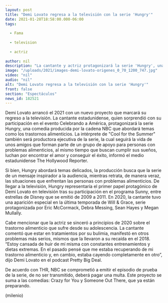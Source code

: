 ```yaml
---
layout: post
title: "Demi Lovato regresa a la televisión con la serie 'Hungry'"
date: 2021-01-28T18:58:00.000-06:00
tags:
  
  - Fama
  
  - television
  
  - actriz
  
author: nil
description: "La cantante y actriz protagonizará la serie 'Hungry', una comedia producida por la cadena NBC que abordará temas como los trastornos alimenticios. "
image: "/uploads/2021/images-demi-lovato-origenes_0_70_1200_747.jpg"
video: "nil"
audio: "nil"
alt: "Demi Lovato regresa a la televisión con la serie 'Hungry'"
front: false
section: "Espectáculos"
news_id: 182521
---
```


Demi Lovato arrancó el 2021 con un nuevo proyecto que marcará su regreso a la televisión. La cantante estadunidense, quien sorprendió con su participación en el evento Celebrando a América, protagonizará la serie Hungry, una comedia producida por la cadena NBC que abordará temas como los trastornos alimenticios.  La intérprete de "Cool for the Summer" también será productora ejecutiva de la serie, la cual seguirá la vida de unos amigos que forman parte de un grupo de apoyo para personas con problemas alimenticios, al mismo tiempo que buscan cumplir sus sueños, luchan por encontrar el amor y conseguir el éxito, informó el medio estadunidense The Hollywood Reporter.  

Si bien, Hungry abordará temas delicados, la producción busca que la serie de un mensaje inspirador a la audiencia, mientras retrata, de manera veraz, las situaciones que enfrentan las personas con problemas alimenticios. De llegar a la televisión, Hungry representaría el primer papel protagónico de Demi Lovato en televisión tras su participación en el programa Sunny, entre estrellas de Disney que se emitió de 2009 a 2011. En 2020, la cantante tuvo una aparición especial en la última temporada de Will & Grace, serie protagonizada por Eric McCormack, Debra Messing, Sean Hayes y Megan Mullally. 

Cabe mencionar que la actriz se sinceró a principios de 2020 sobre el trastorno alimenticio que sufre desde su adolescencia. La cantante comentó que estar en tratamientos por su bulimia, manifestó en otros problemas más serios, mismos que la llevaron a su recaída en el 2018.  
“Estoy cansada de huir de mí misma con constantes entrenamientos y dietas extremas. En el pasado pensé que me estaba recuperando de mi trastorno alimenticio y, en cambio, estaba cayendo completamente en otro”, dijo Demi Lovato en el podcast Pretty Big Deal. 

De acuerdo con THR, NBC se comprometió a emitir el episodio de prueba de la serie, de no ser transmitido, deberá pagar una multa. Este proyecto se suma a las comedias: Crazy for You y Someone Out There, que ya están preparando. 

(milenio)